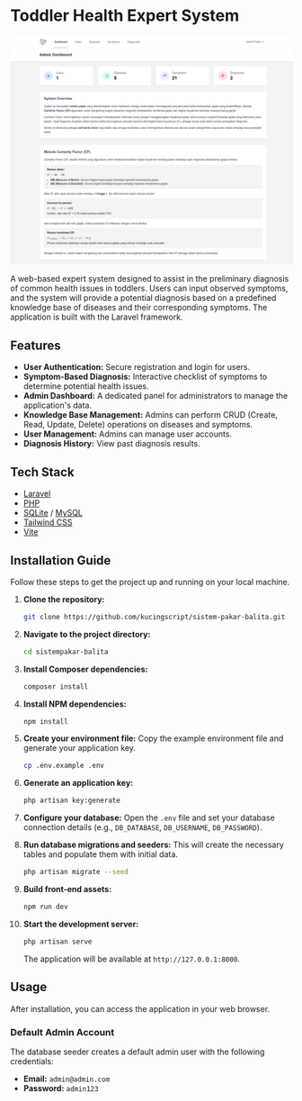 # Toddler Health Expert System

![Application Preview](preview.png)

A web-based expert system designed to assist in the preliminary diagnosis of common health issues in toddlers. Users can input observed symptoms, and the system will provide a potential diagnosis based on a predefined knowledge base of diseases and their corresponding symptoms. The application is built with the Laravel framework.

## Features

-   **User Authentication:** Secure registration and login for users.
-   **Symptom-Based Diagnosis:** Interactive checklist of symptoms to determine potential health issues.
-   **Admin Dashboard:** A dedicated panel for administrators to manage the application's data.
-   **Knowledge Base Management:** Admins can perform CRUD (Create, Read, Update, Delete) operations on diseases and symptoms.
-   **User Management:** Admins can manage user accounts.
-   **Diagnosis History:** View past diagnosis results.

## Tech Stack

-   [Laravel](https://laravel.com/)
-   [PHP](https://www.php.net/)
-   [SQLite](https://www.sqlite.org/) / [MySQL](https://www.mysql.com/)
-   [Tailwind CSS](https://tailwindcss.com/)
-   [Vite](https://vitejs.dev/)

## Installation Guide

Follow these steps to get the project up and running on your local machine.

1.  **Clone the repository:**

    ```bash
    git clone https://github.com/kucingscript/sistem-pakar-balita.git
    ```

2.  **Navigate to the project directory:**

    ```bash
    cd sistempakar-balita
    ```

3.  **Install Composer dependencies:**

    ```bash
    composer install
    ```

4.  **Install NPM dependencies:**

    ```bash
    npm install
    ```

5.  **Create your environment file:**
    Copy the example environment file and generate your application key.

    ```bash
    cp .env.example .env
    ```

6.  **Generate an application key:**

    ```bash
    php artisan key:generate
    ```

7.  **Configure your database:**
    Open the `.env` file and set your database connection details (e.g., `DB_DATABASE`, `DB_USERNAME`, `DB_PASSWORD`).

8.  **Run database migrations and seeders:**
    This will create the necessary tables and populate them with initial data.

    ```bash
    php artisan migrate --seed
    ```

9.  **Build front-end assets:**

    ```bash
    npm run dev
    ```

10. **Start the development server:**
    ```bash
    php artisan serve
    ```
    The application will be available at `http://127.0.0.1:8000`.

## Usage

After installation, you can access the application in your web browser.

### Default Admin Account

The database seeder creates a default admin user with the following credentials:

-   **Email:** `admin@admin.com`
-   **Password:** `admin123`
